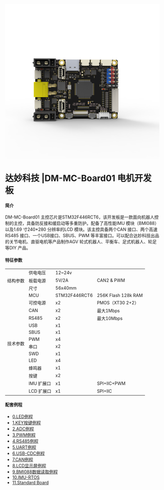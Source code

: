 ![logo](img/logo.png)

# 达妙科技 |DM-MC-Board01 电机开发板

#### 简介
DM-MC-Board01 主控芯片是STM32F446RCT6，该开发板是一款面向机器人控制的主控，具备防反接和缓启动等多重防护。配备了高性能IMU 模块（BMI088）以及1.69 寸240*280 分辨率的LCD 模块。该主控具备两个CAN 接口、两个高速RS485 接口、一个USB接口、SBUS、PWM 等丰富接口。可以配合达妙科技出品的关节电机、直驱电机等产品制作AGV 轮式机器人、平衡车、足式机器人、轮足等DIY 产品。

#### 特征参数



<table>
	<tr >
	    <td rowspan="3">结构参数
	    <td>供电电压</td>
	    <td>12~24v</td>
		<td></td>
    </tr>
	<tr>
	    <td>板载电源</td>
	    <td>5V/2A</td>
        <td>CAN2 & PWM</td>
	</tr>
	<tr>
	    <td>尺寸</td>
	    <td>56x40mm</td>
	</tr>
    	<tr >
	    <td rowspan="14">技术参数
	    <td>MCU</td>
	    <td>STM32F446RCT6</td>
		<td>256K Flash 128k RAM</td>
    </tr>
	<tr>
	    <td >可控电源</td>
	    <td>x2</td>
	    <td>PMOS（XT30 2+2）</td>
	</tr>
	<tr>
	    <td >CAN</td>
	    <td >x2</td>
	    <td >最大1Mbps</td>
	</tr>
	<tr>
	    <td >RS485</td>
	    <td >x2</td>
	    <td >最大10Mbps</td>
	</tr>
	<tr>
	    <td >USB</td>
	    <td >x1</td>
	    <td ></td>
	</tr>
    <tr>
	    <td >SBUS</td>
	    <td >x1</td>
	    <td ></td>
	</tr>
     <tr>
	    <td >PWM</td>
	    <td >x4</td>
	    <td ></td>
	</tr>
     <tr>
	    <td >串口</td>
	    <td >x2</td>
	    <td ></td>
	</tr>
    	</tr>
     <tr>
	    <td >SWD</td>
	    <td >x1</td>
	    <td ></td>
	</tr>
     <tr>
	    <td >LED</td>
	    <td >x4</td>
	    <td ></td>
	</tr>
     <tr>
	    <td >蜂鸣器</td>
	    <td >x1</td>
	    <td ></td>
	</tr>
     <tr>
	    <td >按键</td>
	    <td >x2</td>
	    <td ></td>
	</tr>
     <tr>
	    <td >IMU 扩展口</td>
	    <td >x1</td>
	    <td >SPI+IIC+PWM</td>
	</tr>
     <tr>
	    <td >LCD 扩展口</td>
	    <td >x1</td>
	    <td >SPI+IIC</td>
	</tr>
<table>



#### 配套例程


* [0.LED例程](LED)
* [1.KEY按键例程](Key_exit)
* [2.ADC例程](ADC)
* [3.PWM例程](PWM)
* [4.RS485例程](RS485)
* [5.UART例程](UART5)
* [6.USB-CDC例程](USB-CDC)
* [7.CAN例程](Key_exit)
* [8.LCD显示屏例程](LCD)
* [9.BMI088数据读取例程](IMU-BMI088)
* [10.IMU-RTOS](IMU-RTOS)
* [11.Standard Board](AllInOne)



